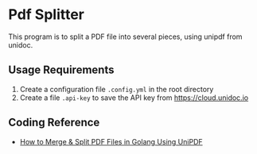 # Pdf Splitter

This program is to split a PDF file into several pieces, using unipdf from unidoc.

## Usage Requirements

1. Create a configuration file `.config.yml` in the root directory
2. Create a file `.api-key` to save the API key from https://cloud.unidoc.io

## Coding Reference

- [How to Merge & Split PDF Files in Golang Using UniPDF](https://unidoc.io/post/merge-and-split-pdf-in-golang-unipdf/#5-examples-and-use-cases)
